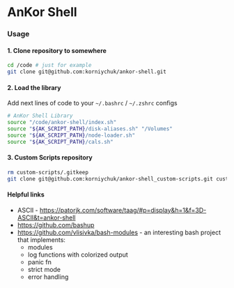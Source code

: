 # AnKor Shell

### Usage

#### 1. Clone repository to somewhere

```bash
cd /code # just for example
git clone git@github.com:korniychuk/ankor-shell.git
```

#### 2. Load the library

Add next lines of code to your `~/.bashrc` / `~/.zshrc` configs
```bash
# AnKor Shell Library
source "/code/ankor-shell/index.sh"
source "${AK_SCRIPT_PATH}/disk-aliases.sh" "/Volumes"
source "${AK_SCRIPT_PATH}/node-loader.sh"
source "${AK_SCRIPT_PATH}/cals.sh"
```

#### 3. Custom Scripts repository

```bash
rm custom-scripts/.gitkeep
git clone git@github.com:korniychuk/ankor-shell_custom-scripts.git custom-scripts
```

#### Helpful links

* ASCII - https://patorjk.com/software/taag/#p=display&h=1&f=3D-ASCII&t=ankor-shell
* https://github.com/bashup
* https://github.com/vlisivka/bash-modules - an interesting bash project that implements:
  - modules
  - log functions with colorized output
  - panic fn
  - strict mode
  - error handling
